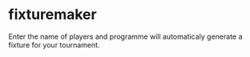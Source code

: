 # fixturemaker
Enter the name of players and programme will automaticaly generate a fixture for your tournament.
